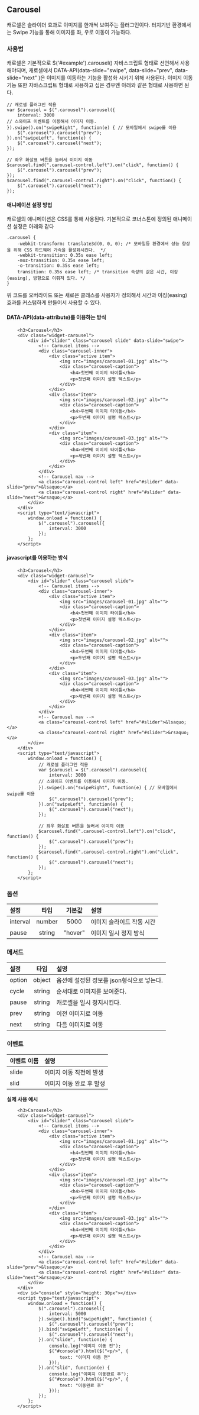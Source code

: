 <!--
layout: 'post'
section: 'Cornerstone Framework'
title: 'Carousel'
outline: '캐로셀은 이미지를 슬라이더 효과로 한개씩 보여주는 플러그인이다. data-attribute를 이용하는 방식. 좌/우측 버튼 기능만 가능하며 자체 캐로셀을 위한 방식은 추후 구현 예정...'
date: '2012-11-16'
tagstr: 'widget'
order: '[4, 3, 3]'
thumbnail: '4.3.03.carousel.png'
-->

## Carousel
캐로셀은 슬라이더 효과로 이미지를 한개씩 보여주는 플러그인이다. 터치기반 환경에서는 Swipe 기능을 통해 이미지를 좌, 우로 이동이 가능하다.

### 사용법
캐로셀은 기본적으로 $('#example').carousel() 자바스크립트 형태로 선언해서 사용해야되며,
캐로셀에서 DATA-API(data-slide="swipe", data-slide="prev", data-slide="next" )은 이미지를 이동하는 기능을 활성화 시키기 위해 사용된다.
이미지 이동 기능 또한 자바스크립트 형태로 사용하고 싶은 경우엔 아래와 같은 형태로 사용하면 된다.
```
// 캐로셀 플러그인 적용
var $carousel = $(".carousel").carousel({
    interval: 3000
// 스와이프 이벤트를 이용해서 이미지 이동.
}).swipe().on("swipeRight", function(e) { // 모바일에서 swipe를 이용
    $(".carousel").carousel("prev");
}).on("swipeLeft", function(e) {
    $(".carousel").carousel("next");
});

// 좌우 화살표 버튼을 눌러서 이미지 이동
$carousel.find(".carousel-control.left").on("click", function() {
    $(".carousel").carousel("prev");
});
$carousel.find(".carousel-control.right").on("click", function() {
    $(".carousel").carousel("next");
});
```

#### 애니메이션 설정 방법
캐로셀의 애니메이션은 CSS를 통해 사용된다. 기본적으로 코너스톤에 정의된 애니메이션 설정은 아래와 같다
```
.carousel {
    -webkit-transform: translate3d(0, 0, 0); /* 모바일등 환경에서 성능 향상을 위해 CSS 하드웨어 가속을 활성화시킨다.  */
    -webkit-transition: 0.35s ease left;
    -moz-transition: 0.35s ease left;
    -o-transition: 0.35s ease left;
    transition: 0.35s ease left; /* transition 속성의 값은 시간, 이징(easing), 방향으로 이뤄져 있다. */
}
```
위 코드를 오버라이드 또는 새로은 클래스를 사용자가 정의해서 시간과 이징(easing) 효과를 커스텀하게 만들어서 사용할 수 있다.


#### DATA-API(data-attribute)를 이용하는 방식

``` cm,{ "iframe-height" : "800px", "iframe-auto-height": false  }
    <h3>Carousel</h3>
    <div class="widget-carousel">
        <div id="slider" class="carousel slide" data-slide="swipe">
            <!-- Carousel items -->
            <div class="carousel-inner">
                <div class="active item">
                    <img src="images/carousel-01.jpg" alt="">
                    <div class="carousel-caption">
                        <h4>첫번째 이미지 타이틀</h4>
                        <p>첫번째 이미지 설명 텍스트</p>
                    </div>
                </div>
                <div class="item">
                    <img src="images/carousel-02.jpg" alt="">
                    <div class="carousel-caption">
                        <h4>두번째 이미지 타이틀</h4>
                        <p>두번째 이미지 설명 텍스트</p>
                    </div>
                </div>
                <div class="item">
                    <img src="images/carousel-03.jpg" alt="">
                    <div class="carousel-caption">
                        <h4>세번째 이미지 타이틀</h4>
                        <p>세번째 이미지 설명 텍스트</p>
                    </div>
                </div>
            </div>
            <!-- Carousel nav -->
            <a class="carousel-control left" href="#slider" data-slide="prev">&lsaquo;</a>
            <a class="carousel-control right" href="#slider" data-slide="next">&rsaquo;</a>
        </div>
    </div>
	<script type="text/javascript">
	    window.onload = function() {
            $(".carousel").carousel({
                interval: 3000
            });
        };
	</script>
```

#### javascript를 이용하는 방식

``` cm,{ "iframe-height" : "800px", "iframe-auto-height": false  }
    <h3>Carousel</h3>
    <div class="widget-carousel">
        <div id="slider" class="carousel slide">
            <!-- Carousel items -->
            <div class="carousel-inner">
                <div class="active item">
                    <img src="images/carousel-01.jpg" alt="">
                    <div class="carousel-caption">
                        <h4>첫번째 이미지 타이틀</h4>
                        <p>첫번째 이미지 설명 텍스트</p>
                    </div>
                </div>
                <div class="item">
                    <img src="images/carousel-02.jpg" alt="">
                    <div class="carousel-caption">
                        <h4>두번째 이미지 타이틀</h4>
                        <p>두번째 이미지 설명 텍스트</p>
                    </div>
                </div>
                <div class="item">
                    <img src="images/carousel-03.jpg" alt="">
                    <div class="carousel-caption">
                        <h4>세번째 이미지 타이틀</h4>
                        <p>세번째 이미지 설명 텍스트</p>
                    </div>
                </div>
            </div>
            <!-- Carousel nav -->
            <a class="carousel-control left" href="#slider">&lsaquo;</a>
            <a class="carousel-control right" href="#slider">&rsaquo;</a>
        </div>
    </div>
	<script type="text/javascript">
	    window.onload = function() {
            // 캐로셀 플러그인 적용
            var $carousel = $(".carousel").carousel({
                interval: 3000
            // 스와이프 이벤트를 이용해서 이미지 이동.
            }).swipe().on("swipeRight", function(e) { // 모바일에서 swipe를 이용
                $(".carousel").carousel("prev");
            }).on("swipeLeft", function(e) {
                $(".carousel").carousel("next");
            });

            // 좌우 화살표 버튼을 눌러서 이미지 이동
            $carousel.find(".carousel-control.left").on("click", function() {
                $(".carousel").carousel("prev");
            });
            $carousel.find(".carousel-control.right").on("click", function() {
                $(".carousel").carousel("next");
            });
        };
	</script>
```

### 옵션
설정 | 타입 | 기본값 | 설명
:-- | :-: | :-: | :--
interval | number | 5000 | 이미지 슬라이드 작동 시간
pause | string | "hover" | 이미지 일시 정지 방식

### 메서드
설정 | 타입 | 설명
:-- | :-: | :--
option | object | 옵션에 설정된 정보를 json형식으로 넣는다.
cycle | string | 순서대로 이미지를 보여준다.
pause | string | 캐로셀을 일시 정지시킨다.
prev | string | 이전 이미지로 이동
next | string | 다음 이미지로 이동

### 이벤트
이벤트 이름 | 설명
:-- | :--
slide | 이미지 이동 직전에 발생
slid | 이미지 이동 완료 후 발생

__실제 사용 예시__

``` cm,{ "iframe-height" : "800px", "iframe-auto-height": false  }
    <h3>Carousel</h3>
    <div class="widget-carousel">
        <div id="slider" class="carousel slide">
            <!-- Carousel items -->
            <div class="carousel-inner">
                <div class="active item">
                    <img src="images/carousel-01.jpg" alt="">
                    <div class="carousel-caption">
                        <h4>첫번째 이미지 타이틀</h4>
                        <p>첫번째 이미지 설명 텍스트</p>
                    </div>
                </div>
                <div class="item">
                    <img src="images/carousel-02.jpg" alt="">
                    <div class="carousel-caption">
                        <h4>두번째 이미지 타이틀</h4>
                        <p>두번째 이미지 설명 텍스트</p>
                    </div>
                </div>
                <div class="item">
                    <img src="images/carousel-03.jpg" alt="">
                    <div class="carousel-caption">
                        <h4>세번째 이미지 타이틀</h4>
                        <p>세번째 이미지 설명 텍스트</p>
                    </div>
                </div>
            </div>
            <!-- Carousel nav -->
            <a class="carousel-control left" href="#slider" data-slide="prev">&lsaquo;</a>
            <a class="carousel-control right" href="#slider" data-slide="next">&rsaquo;</a>
        </div>
    </div>
    <div id="console" style="height: 30px"></div>
    <script type="text/javascript">
	    window.onload = function() {
            $(".carousel").carousel({
                interval: 5000
            }).swipe().bind("swipeRight", function(e) {
                $(".carousel").carousel("prev");
            }).bind("swipeLeft", function(e) {
                $(".carousel").carousel("next");
            }).on("slide", function(e) {
                console.log("이미지 이동 전");
                $("#console").html($("<p/>", {
                    text: "이미지 이동 전"
                }));
            }).on("slid", function(e) {
                console.log("이미지 이동완료 후");
                $("#console").html($("<p/>", {
                    text: "이동완료 후"
                }));
            });
        };
    </script>
```


<script type="text/javascript">
var $table = $("table");
$table.addClass("table table-bordered").each(function(i) {
    var $this = $(this);
    if(i == 2) {
        $this.find("thead tr > th:first-child").addClass("fixed_table");
        $this.find("tbody tr > td:first-child").addClass("fixed_table");
    } else {
        $this.find("thead tr > th:not(th:nth-child(4))").addClass("fixed_table");
        $this.find("tbody tr > td:not(td:nth-child(4))").addClass("fixed_table");
    }
});
</script>